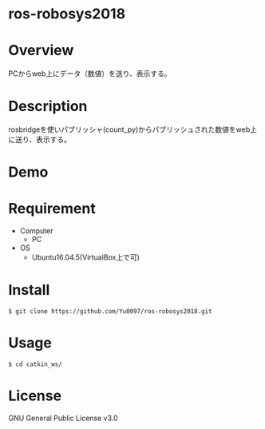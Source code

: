 # ros-robosys2018

# Overview
PCからweb上にデータ（数値）を送り、表示する。

# Description
rosbridgeを使いパブリッシャ(count_py)からパブリッシュされた数値をweb上に送り、表示する。

# Demo


# Requirement
* Computer
  * PC
* OS
  * Ubuntu16.04.5(VirtualBox上で可)


# Install
```
$ git clone https://github.com/Yu0097/ros-robosys2018.git
```

# Usage
```
$ cd catkin_ws/
```

# License
GNU General Public License v3.0
